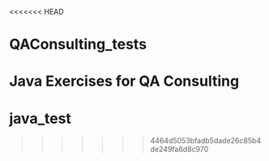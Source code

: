 <<<<<<< HEAD
# QAConsulting_tests
Java Exercises for QA Consulting
=======
# java_test
>>>>>>> 4464d5053bfadb5dade26c85b4de249fa6d8c970
